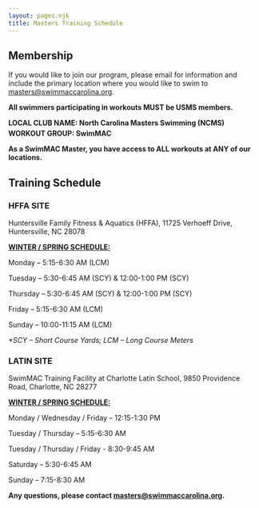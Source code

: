 ```yaml
---
layout: pages.njk
title: Masters Training Schedule
---
```

## Membership

<div class="bg-gray-100 p-6 my-6 text-center" markdown="1">

If you would like to join our program, please email for information and include the primary location where you would like to swim to <a href="mailto:cthomas@swimmaccarolina.org">masters@swimmaccarolina.org.</a> 

**All swimmers participating in workouts MUST be USMS members.** 

**LOCAL CLUB NAME: North Carolina Masters Swimming (NCMS)** 

**<p style=" margin-bottom: -10px;">**

**WORKOUT GROUP: SwimMAC**

**</p>**

**As a SwimMAC Master, you have access to ALL workouts at ANY of our locations.**

</div>

<h2 class="separator-center">Training Schedule</h2>

<div class="flex flex-wrap -mx-4" markdown="1">
<div class="w-full md:w-1/2 p-4" markdown="1">

### HFFA SITE

<p class="center">Huntersville Family Fitness & Aquatics (HFFA), 11725 Verhoeff Drive, Huntersville, NC 28078</p>

<span style="text-decoration: underline;"><strong>WINTER / SPRING SCHEDULE:</strong></span>

Monday – 5:15-6:30 AM (LCM)

Tuesday – 5:30-6:45 AM (SCY) & 12:00-1:00 PM (SCY)

Thursday – 5:30-6:45 AM (SCY) & 12:00-1:00 PM (SCY)

Friday – 5:15-6:30 AM (LCM)

Sunday – 10:00-11:15 AM (LCM)

<span style="text-decoration: underline;"><strong></strong></span>

*\*SCY – Short Course Yards; LCM – Long Course Meters*

</div>

<div class="w-full md:w-1/2 p-4" markdown="1">

### LATIN SITE

SwimMAC Training Facility at Charlotte Latin School, 9850 Providence Road, Charlotte, NC 28277

<span style="text-decoration: underline;"><strong>WINTER / SPRING SCHEDULE:</strong></span>

Monday / Wednesday / Friday – 12:15-1:30 PM

Tuesday / Thursday – 5:15-6:30 AM 

Tuesday / Thursday / Friday - 8:30-9:45 AM

Saturday – 5:30-6:45 AM

Sunday – 7:15-8:30 AM

<span style="text-decoration: underline;"><strong></strong></span>

<div class="bg-gray-100 p-6 my-6 text-center" markdown="1">

**Any questions, please contact <a href="mailto:masters@swimmaccarolina.org" target="_blank" rel="noopener">masters@swimmaccarolina.org</a>.**

</div>

</div>
</div>